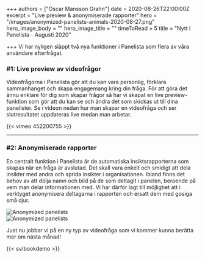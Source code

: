 +++
authors = ["Oscar Mansson Grahn"]
date = 2020-08-26T22:00:00Z
excerpt = "Live preview & anonymiserade rapporter"
hero = "/images/anonymized-panelists-animals-2020-08-27.png"
hero_image_body = ""
hero_image_title = ""
timeToRead = 5
title = "Nytt i Panelista - Augusti 2020"

+++
Vi har nyligen släppt två nya funktioner i Panelista som flera av våra användare efterfrågat.

### #1: Live preview av videofrågor

Videofrågorna i Panelista gör att du kan vara personlig, förklara sammanhanget och skapa engagemang kring din fråga. För att göra det ännu enklare för dig som skapar frågor så har vi skapat en live preview-funktion som gör att du kan se och ändra det som skickas ut till dina panelister. Se i videon nedan hur man skapar en videofråga och ser slutresultatet uppdateras live medan man arbetar.

{{< vimeo 452200755 >}}
***

### #2: Anonymiserade rapporter

En centralt funktion i Panelista är de automatiska insiktsrapporterna som skapas när en fråga är avslutad. Det skall vara enkelt och smidigt att dela insikter med andra och sprida insikter i organisationen. Ibland finns det behov av att dölja namn och bild på de som deltagit i panelen, beroende på vem man delar informationen med. Vi har därför lagt till möjlighet att i verktyget anonymisera deltagarna i rapporten och ersatt dem med gosiga små djur.

<div class="Image__small"> <img src="/images/anonymized-panelists-2020-08-27.png" alt="Anonymized panelists" /> </div>

<div class="Image__small"> <img src="/images/anonymized-panelists-2-2020-08-27.png" alt="Anonymized panelists" /> </div>

Just nu jobbar vi på en ny typ av videofråga som vi kommer kunna berätta mer om nästa månad!

{{< sv/bookdemo >}}